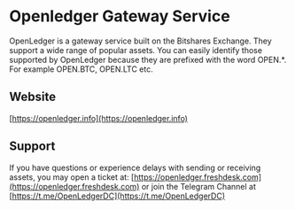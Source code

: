 # Openledger Gateway Service

OpenLedger is a gateway service built on the Bitshares Exchange. They support a wide range of popular assets. You can easily identify those supported by OpenLedger because they are prefixed with the word OPEN.*. For example OPEN.BTC, OPEN.LTC etc.

## Website
[https://openledger.info](https://openledger.info)

## Support
If you have questions or experience delays with sending or receiving assets, you may open a ticket at: [https://openledger.freshdesk.com](https://openledger.freshdesk.com) or join the Telegram Channel at [https://t.me/OpenLedgerDC](https://t.me/OpenLedgerDC)